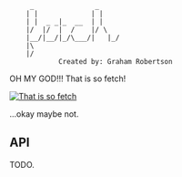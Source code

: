 		 _               _
		| |             | |    
		| |  _ _|_  __  | |    
		|/  |/  |  /    |/ \   
		|__/|__/|_/\___/|   |_/
		|\                     
		|/ 
				Created by: Graham Robertson

OH MY GOD!!! That is so fetch!

[![That is so fetch](http://img.youtube.com/vi/Pubd-spHN-0/0.jpg)](http://www.youtube.com/watch?v=Pubd-spHN-0)

...okay maybe not.

## API ##

TODO.